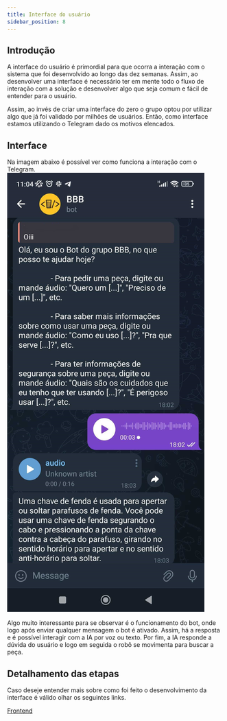 ```yaml
---
title: Interface do usuário 
sidebar_position: 8
---
```


## Introdução 

A interface do usuário é primordial para que ocorra a interação com o sistema que foi desenvolvido ao longo das dez semanas. Assim, ao desenvolver uma interface é necessário ter em mente todo o fluxo de interação com a solução e desenvolver algo que seja comum e fácil de entender para o usuário. 

Assim, ao invés de criar uma interface do zero o grupo optou por utilizar algo que já foi validado por milhões de usuários. Então, como interface estamos utilizando o Telegram dado os motivos elencados.  

## Interface

Na imagem abaixo é possível ver como funciona a interação com o Telegram.
![Contexto](../../assets/interface.jpg)

Algo muito interessante para se observar é o funcionamento do bot, onde logo após enviar qualquer mensagem o bot é ativado. Assim, há a resposta e é possível interagir com a IA por voz ou texto. 
Por fim, a IA responde a dúvida do usuário e logo em seguida o robô se movimenta para buscar a peça. 


## Detalhamento das etapas 

Caso deseje entender mais sobre como foi feito o desenvolvimento da interface é válido olhar os seguintes links. 

[Frontend](https://2023m8t2-inteli.github.io/grupo2/sprint2/Frontend/) 
